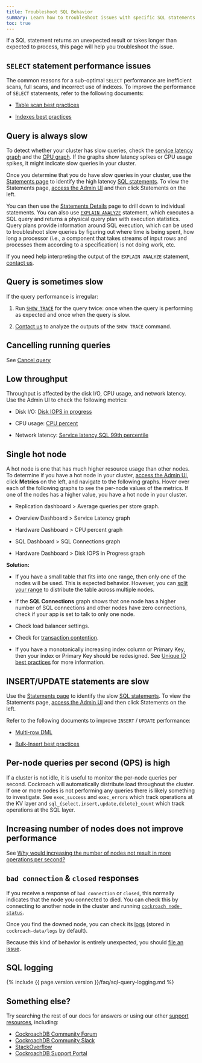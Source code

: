 ```yaml
---
title: Troubleshoot SQL Behavior
summary: Learn how to troubleshoot issues with specific SQL statements with CockroachDB
toc: true
---
```


If a SQL statement returns an unexpected result or takes longer than expected to process, this page will help you troubleshoot the issue.

## `SELECT` statement performance issues

The common reasons for a sub-optimal `SELECT` performance are inefficient scans, full scans, and incorrect use of indexes. To improve the performance of `SELECT` statements, refer to the following documents:

-  [Table scan best practices](performance-best-practices-overview.html#table-scans-best-practices)

-  [Indexes best practices](performance-best-practices-overview.html#indexes-best-practices)

## Query is always slow

To detect whether your cluster has slow queries, check the [service latency graph](admin-ui-sql-dashboard.html#service-latency-sql-99th-percentile) and the [CPU graph](admin-ui-hardware-dashboard.html#cpu-percent). If the graphs show latency spikes or CPU usage spikes, it might indicate slow queries in your cluster.

Once you determine that you do have slow queries in your cluster, use the [Statements page](admin-ui-statements-page.html) to identify the high latency [SQL statements](sql-statements.html). To view the Statements page, [access the Admin UI](admin-ui-access-and-navigate.html#access-the-admin-ui) and then click Statements on the left.

You can then use the [Statements Details](admin-ui-statements-page.html#statement-details-page) page to drill down to individual statements. You can also use [`EXPLAIN ANALYZE`](explain-analyze.html) statement, which executes a SQL query and returns a physical query plan with execution statistics. Query plans provide information around SQL execution, which can be used to troubleshoot slow queries by figuring out where time is being spent, how long a processor (i.e., a component that takes streams of input rows and processes them according to a specification) is not doing work, etc.

If you need help interpreting the output of the `EXPLAIN ANALYZE` statement, [contact us](file-an-issue.html).

## Query is sometimes slow

If the query performance is irregular:

1.  Run [`SHOW TRACE`](show-trace.html) for the query twice: once when the query is performing as expected and once when the query is slow.

2.  [Contact us](file-an-issue.html) to analyze the outputs of the `SHOW TRACE` command.

## Cancelling running queries

See [Cancel query](manage-long-running-queries.html#cancel-long-running-queries)

## Low throughput

Throughput is affected by the disk I/O, CPU usage, and network latency. Use the Admin UI to check the following metrics:

- Disk I/O: [Disk IOPS in progress](admin-ui-hardware-dashboard.html#disk-iops-in-progress)

- CPU usage: [CPU percent](admin-ui-hardware-dashboard.html#cpu-percent)

- Network latency: [Service latency SQL 99th percentile](admin-ui-overview-dashboard.html#service-latency-sql-99th-percentile)

## Single hot node

A hot node is one that has much higher resource usage than other nodes. To determine if you have a hot node in your cluster, [access the Admin UI](admin-ui-access-and-navigate.html#access-the-admin-ui), click **Metrics** on the left, and navigate to the following graphs. Hover over each of the following graphs to see the per-node values of the metrics. If one of the nodes has a higher value, you have a hot node in your cluster.

-   Replication dashboard > Average queries per store graph.

-   Overview Dashboard > Service Latency graph

-   Hardware Dashboard > CPU percent graph

-   SQL Dashboard > SQL Connections graph

-   Hardware Dashboard > Disk IOPS in Progress graph

**Solution:**

-   If you have a small table that fits into one range, then only one of the nodes will be used. This is expected behavior. However, you can [split your range](split-at.html) to distribute the table across multiple nodes.

-   If the **SQL Connections** graph shows that one node has a higher number of SQL connections and other nodes have zero connections, check if your app is set to talk to only one node.

-   Check load balancer settings.

-   Check for [transaction contention](performance-best-practices-overview.html#understanding-and-avoiding-transaction-contention).

-   If you have a monotonically increasing index column or Primary Key, then your index or Primary Key should be redesigned. See [Unique ID best practices](performance-best-practices-overview.html#unique-id-best-practices) for more information.

## INSERT/UPDATE statements are slow

Use the [Statements page](admin-ui-statements-page.html) to identify the slow [SQL statements](sql-statements.html). To view the Statements page, [access the Admin UI](admin-ui-access-and-navigate.html#access-the-admin-ui) and then click Statements on the left.

Refer to the following documents to improve `INSERT` / `UPDATE` performance:

-   [Multi-row DML](performance-best-practices-overview.html#multi-row-dml-best-practices)

-   [Bulk-Insert best practices](performance-best-practices-overview.html#bulk-insert-best-practices)

## Per-node queries per second (QPS) is high

If a cluster is not idle, it is useful to monitor the per-node queries per second. Cockroach will automatically distribute load throughout the cluster. If one or more nodes is not performing any queries there is likely something to investigate. See `exec_success` and `exec_errors` which track operations at the KV layer and `sql_{select,insert,update,delete}_count` which track operations at the SQL layer.

## Increasing number of nodes does not improve performance

See [Why would increasing the number of nodes not result in more operations per second?](operational-faqs.html#why-would-increasing-the-number-of-nodes-not-result-in-more-operations-per-second)

## `bad connection` & `closed` responses

If you receive a response of `bad connection` or `closed`, this normally indicates that the node you connected to died. You can check this by connecting to another node in the cluster and running [`cockroach node status`](cockroach-node.html#show-the-status-of-all-nodes).

Once you find the downed node, you can check its [logs](debug-and-error-logs.html) (stored in `cockroach-data/logs` by default).

Because this kind of behavior is entirely unexpected, you should [file an issue](file-an-issue.html).

## SQL logging

{%  include {{  page.version.version  }}/faq/sql-query-logging.md %}

## Something else?

Try searching the rest of our docs for answers or using our other [support resources](support-resources.html), including:

- [CockroachDB Community Forum](https://forum.cockroachlabs.com)
- [CockroachDB Community Slack](https://cockroachdb.slack.com)
- [StackOverflow](http://stackoverflow.com/questions/tagged/cockroachdb)
- [CockroachDB Support Portal](https://support.cockroachlabs.com)

